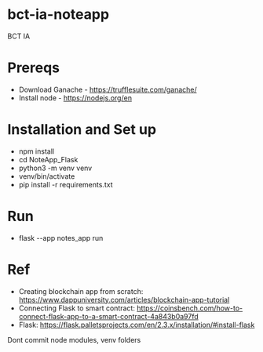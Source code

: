 # bct-ia-noteapp
BCT IA

# Prereqs
- Download Ganache - https://trufflesuite.com/ganache/
- Install node - https://nodejs.org/en
  
# Installation and Set up
- npm install
- cd NoteApp_Flask
- python3 -m venv venv
- venv/bin/activate
- pip install -r requirements.txt

# Run
- flask --app notes_app run

# Ref
- Creating blockchain app from scratch: https://www.dappuniversity.com/articles/blockchain-app-tutorial
- Connecting Flask to smart contract: https://coinsbench.com/how-to-connect-flask-app-to-a-smart-contract-4a843b0a97fd
- Flask: https://flask.palletsprojects.com/en/2.3.x/installation/#install-flask

Dont commit node modules, venv folders
